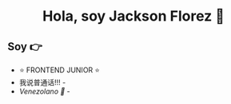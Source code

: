 <div align="center">
<h1 align="center">Hola, soy Jackson Florez 👋</h1>
</div>



## Soy 👉

- ⭐ FRONTEND JUNIOR ⭐ 
-  我说普通话!!! -
- *Venezolano 💪* -
